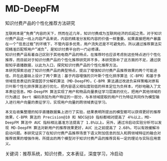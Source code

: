 # MD-DeepFM
知识付费产品的个性化推荐方法研究

    互联网本是“免费”内容的天下，然而在近几年，知识付费成为互联网经济的后起之秀。对于知识付费产品这一线上内容产品来说，内容的精准分发和内容的价值一样重要。如果直接把用户暴露在一个“信息过载”的环境下，不管内容多优秀，用户流失还是不可避免的。所以通过推荐算法实现精准匹配帮用户“减负”，是知识付费平台的一门必修课。
    知识付费产品有着自己区别于其他电商产品的特点，在推荐时也应该考虑到这些特点进行个性化推荐，而目前对于知识付费产品的个性化推荐研究并不多，本研究弥补了这方面的不足，通过获取知乎直播数据，以此为入口，探究知识付费产品的个性化推荐方法。
    本研究探索总结了知识付费产品的典型特点，提出了增强知识付费产品推荐效果的两个可能途径。并在此基础上设计了两个算法：基于内容增强的贝叶斯个性化排序算法（C-BPR）和基于多领域信息表征的深度因子分解机算法（MD-DeepFM）。C-BPR 算法通过改进负采样策略对原有贝叶斯个性化排序算法进行优化，把内容语义相似度较低的样本定位为负样本，巧妙地融入了文本表征信息。MD-DeepFM 算法实现了用户和物品向量表征学习层面的优化，把用户其他领域的行为通过 Bert 编码添加为用户特征的一部分，与本领域提取的用户行为特征共同作为模型输入进行用户向量的表征学习，实现用户向量的跨领域表征学习。
    
    本文在收集整理的知乎直播数据集上进行了实验，结果表明所提出的模型都可以获得更好的推荐效果，C-BPR 算法的 Precision@10 和 NDCG@10 指标都相对提高了 4％以上，MD-DeepFM 算法中 AUC 指标相比基准方法提高了 1.8%以上。另外，通过冷启动实验分析可以发现 MD-DeepFM 算法对新用户的推荐效果更好，AUC 比之前提高了 2.68%，可以有效缓解冷启动问题。本研究证实了在知识付费产品推荐场景下语义附加信息的加入和跨领域特征的融合对推荐效果的增强作用，所提出的两个模型对于知识付费产品的推荐具有一定的理论与实际应用意义。
    
关键词：推荐系统，知识付费，文本表征，深度学习，冷启动
